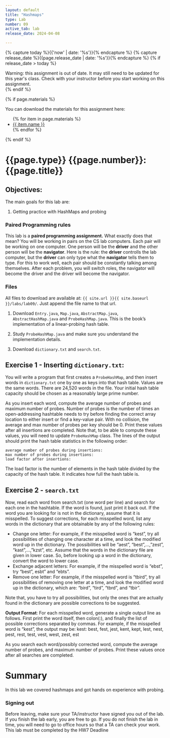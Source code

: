 ```yaml
---
layout: default
title: "Hashmaps"
type: Lab
number: 09
active_tab: lab
release_date: 2024-04-08

---
```


<!-- Check whether the assignment is ready to release -->
{% capture today %}{{'now' | date: '%s'}}{% endcapture %}
{% capture release_date %}{{page.release_date | date: '%s'}}{% endcapture %}
{% if release_date > today %} 
<div class="alert alert-danger">
Warning: this assignment is out of date.  It may still need to be updated for this year's class.  Check with your instructor before you start working on this assignment.
</div>
{% endif %}
<!-- End of check whether the assignment is up to date -->


<!-- Check whether the assignment is up to date -->
<!--{% capture this_year %}{{'now' | date: '%Y'}}{% endcapture %}
{% capture due_year %}{{page.due_date | date: '%Y'}}{% endcapture %}
{% if this_year != due_year %} 
<div class="alert alert-danger">
Warning: this assignment is out of date.  It may still need to be updated for this year's class.  Check with your instructor before you start working on this assignment.
</div>
{% endif %}-->
<!-- End of check whether the assignment is up to date -->



{% if page.materials %}
<div class="alert alert-info">
You can download the materials for this assignment here:
<ul>
{% for item in page.materials %}
<li><a href="{{item.url}}">{{ item.name }}</a></li>
{% endfor %}
</ul>

</div>
{% endif %}





{{page.type}} {{page.number}}: {{page.title}}
=============================================================
## Objectives:

The main goals for this lab are:
1. Getting practice with HashMaps and probing


### Paired Programming rules
This lab is a **paired programming assignment.** What exactly does that mean? 
You will be working in pairs on the CS lab computers. Each pair will be working on one computer. One person will be the **driver** and the other person
 will be the **navigator**. Here is the rule: the **driver** controlls the lab computer, but the **driver** can only type what the **navigator** tells 
them to type. For this to work well, each pair should be constantly talking 
among themselves. After each problem, you will switch roles, the navigator will become the driver and the driver will become the navigator.

### Files
All files to download are available at:
`{{ site.url }}{{ site.baseurl }}/labs/lab09/`. Just append
the file name to that url.

1. Download `Entry.java`, `Map.java`, 
`AbstractMap.java`, `AbstractHashMap.java`
and `ProbeHashMap.java`.
This is the book’s implementation of a
linear-probing hash table.

2. Study `ProbeHashMap.java` and make sure you understand the implementation details.

3. Download `dictionary.txt` and `search.txt`.

## Exercise 1 - Inserting `dictionary.txt`:
You will write a program that first creates a
`ProbeHashMap`, and then insert words in 
`dictionary.txt` one by one as keys into that hash
table. Values are the same words. 
There are 24,520 words in the file. 
Your initial hash table
capacity should be chosen as a reasonably large prime number.

As you insert each word, compute the average number of probes and maximum number of
probes. Number of probes is the number of times 
an open-addressing hashtable needs to try
before finding the correct array location to either insert or find 
a key-value pair. With no
collision, the average and max number of probes per key should be 0.
Print these values after all insertions are completed. 
Note that, to be able to compute these values, you will need to
update `ProbeHashMap` class. The lines of the output should print the hash table statistics in
the following order:

```
average number of probes during insertions:
max number of probes during insertions:
load factor after insertions:
```

The load factor is the number of elements in the hash table divided by the capacity of the
hash table. It indicates how full the hash table is.

## Exercise 2 - `search.txt`
Now, read each word from search.txt (one word per line) and search for each one in the
hashtable. If the word is found, just print it back out. If the word you are looking for is not
in the dictionary, assume that it is misspelled. To suggest corrections, for each misspelled
word, list any words in the dictionary that are obtainable by any of the following rules:

- Change one letter: For example, if the misspelled word is “kest”, try all possibilities
of changing one character at a time, and look the modified word up in the dictionary.
The possibilities will be “aest”, “best”,...,”zest”, “kast”,...,”kzst”, etc. Assume that the
words in the dictionary file are given in lower case. So, before looking up a word in the
dictionary, convert the word to lower case.
- Exchange adjacent letters: For example, if the misspelled word is “ebst”, try “best”,
esbt” and “ebts”.
- Remove one letter: For example, if the misspelled word is “tbird”, try all possibilities of
removing one letter at a time, and look the modified word up in the dictionary, which
are: “bird”, “tird”, “tbrd”, and “tbir”.

Note that, you have to try all possibilities, but only the ones that are actually found in the
dictionary are possible corrections to be suggested.

**Output Format**: For each misspelled word, generate a single output line as follows. First
print the word itself, then colon(:), and finally the list of possible corrections separated by
commas. For example, if the misspelled word is “kest”, the output may be:
kest: best, fest, jest, kent, kept, lest, nest, pest, rest, test, vest, west,
zest, est

As you search each word/possibly corrected word, compute the average number of probes,
and maximum number of probes. Print these values once after all searches are completed.

# Summary

In this lab we covered hashmaps and got hands on experience with probing.

### Signing out
Before leaving, make sure your TA/instructor have signed you out of the lab. If you finish the lab early, you are free to go.
If you do not finish the lab in time, you will need to go to office hours so
that a TA can check your work. This lab must be completed by the HW7 Deadline 
